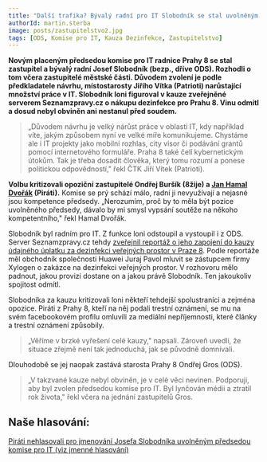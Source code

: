 ```yaml
---
title: "Další trafika? Bývalý radní pro IT Slobodník se stal uvolněným předsedou komise pro IT"
authorId: martin.sterba
image: posts/zastupitelstvo2.jpg
tags: [ODS, Komise pro IT, Kauza Dezinfekce, Zastupitelstvo]
---
```


**Novým placeným předsedou komise pro IT radnice Prahy 8 se stal zastupitel a bývalý radní Josef Slobodník (bezp., dříve ODS). Rozhodli o tom včera zastupitelé městské části. Důvodem zvolení je podle předkladatele návrhu, místostarosty Jiřího Vítka (Patrioti) narůstající množství práce v IT. Slobodník loni figuroval v kauze zveřejněné serverem Seznamzpravy.cz o nákupu dezinfekce pro Prahu 8. Vinu odmítl a dosud nebyl obviněn ani nestanul před soudem.**

>„Důvodem návrhu je velký nárůst práce v oblasti IT, kdy například víte, jakým způsobem nyní ve velké míře komunikujeme. Chystáme ale i IT projekty jako mobilní rozhlas, city visor či podávání grantů pomocí internetového formuláře. Praha 8 také čelí kybernetickým útokům. Tak je třeba dosadit člověka, který tomu rozumí a ponese politickou odpovědností," řekl ČTK Jiří Vítek (Patrioti). 

**Volbu kritizovali opoziční zastupitelé Ondřej Buršík (8žije) a [Jan Hamal Dvořák](http://www.praha8.pirati.cz/lide/jan-hamal-dvorak.html) (Piráti).** Komise se prý schází málo, radní ji nevyužívají a nejasné jsou kompetence předsedy. „Nerozumím, proč by to měla být pozice uvolněného předsedy, dávalo by mi smysl vypsání soutěže na někoho kompetentního," řekl Hamal Dvořák. 

Slobodník byl radním pro IT. Z funkce loni odstoupil a vystoupil i z ODS. Server Seznamzpravy.cz tehdy [zveřejnil reportáž o jeho zapojení do kauzy údajného úplatku za dezinfekci veřejných prostor v Praze 8](https://praha8.pirati.cz/aktuality/stitky/kauza-dezinfekce/). Podle reportáže měl obchodník společnosti Huawei Juraj Pavol mluvit se zástupcem firmy Xylogen o zakázce na dezinfekci veřejných prostor. V rozhovoru mělo padnout, jakou provizi dostane on a jakou právě Slobodník. Ten jakoukoliv spojitost odmítl.

Slobodníka za kauzu kritizovali loni někteří tehdejší spolustraníci a zejména opozice. Piráti z Prahy 8, kteří na něj podali trestní oznámení, se mu na svém facebookovém profilu omluvili za mediální nepříjemnosti, které články a trestní oznámení způsobily. 

>„Věříme v brzké vyřešení celé kauzy," napsali. Zároveň uvedli, že situace zřejmě není tak jednoduchá, jak se původně domnívali. 

Dlouhodobě se jej naopak zastává starosta Prahy 8 Ondřej Gros (ODS). 

>„V takzvané kauze nebyl obviněn, je v celé věci nevinen. Podporuji, aby byl zvolen předsedou komise pro IT. Byl lynčován médii a ztratil rok života," řekl včera na jednání zastupitelů Gros.

## Naše hlasování:
[Piráti nehlasovali pro jmenování Josefa Slobodníka uvolněným předsedou komise pro IT (viz jmenné hlasování)](https://www.praha8.cz/Prehled-hlasovani-zastupitelstva-17-03-2021.html)
